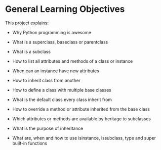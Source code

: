 # General Learning Objectives

This project explains:

* Why Python programming is awesome

* What is a superclass, baseclass or parentclass

* What is a subclass

* How to list all attributes and methods of a class or instance

* When can an instance have new attributes

* How to inherit class from another

* How to define a class with multiple base classes

* What is the default class every class inherit from

* How to override a method or attribute inherited from the base class

* Which attributes or methods are available by heritage to subclasses

* What is the purpose of inheritance

* What are, when and how to use isinstance, issubclass, type and super built-in functions
